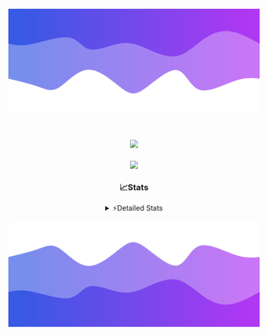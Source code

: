 ![Header](./header.png)
<div align="center">

<h1 align="center">
  <a href="https://git.io/typing-svg">
    <img src="https://readme-typing-svg.herokuapp.com/?lines=Hello,+There!+%F0%9F%91%8B;This+is+chicho.;Owner+on+Ocean;&center=true&size=25">
  </a>
</h1>
  
<p align="center">
  <img src="https://lanyard.cnrad.dev/api/852683595378196480" />
</p>

### 📈Stats
<details>
    <summary> ⚡Detailed Stats</summary>
    <br/>

<!--START_SECTION:waka-->
![Code Time](http://img.shields.io/badge/Code%20Time-622%20hrs%2036%20mins-blue)

![Profile Views](http://img.shields.io/badge/Profile%20Views-7-blue)

**🐱 My GitHub Data** 

> 📦 58.4 kB Used in GitHub's Storage 
 > 
> 🏆 5 Contributions in the Year 2024
 > 
> 🚫 Not Opted to Hire
 > 
> 📜 15 Public Repositories 
 > 
> 🔑 5 Private Repositories 
 > 
**I'm a Night 🦉** 

```text
🌞 Morning                21 commits          █░░░░░░░░░░░░░░░░░░░░░░░░   05.79 % 
🌆 Daytime                40 commits          ███░░░░░░░░░░░░░░░░░░░░░░   11.02 % 
🌃 Evening                156 commits         ███████████░░░░░░░░░░░░░░   42.98 % 
🌙 Night                  146 commits         ██████████░░░░░░░░░░░░░░░   40.22 % 
```
📅 **I'm Most Productive on Tuesday** 

```text
Monday                   19 commits          █░░░░░░░░░░░░░░░░░░░░░░░░   05.23 % 
Tuesday                  100 commits         ███████░░░░░░░░░░░░░░░░░░   27.55 % 
Wednesday                69 commits          █████░░░░░░░░░░░░░░░░░░░░   19.01 % 
Thursday                 49 commits          ███░░░░░░░░░░░░░░░░░░░░░░   13.50 % 
Friday                   41 commits          ███░░░░░░░░░░░░░░░░░░░░░░   11.29 % 
Saturday                 34 commits          ██░░░░░░░░░░░░░░░░░░░░░░░   09.37 % 
Sunday                   51 commits          ████░░░░░░░░░░░░░░░░░░░░░   14.05 % 
```


📊 **This Week I Spent My Time On** 

```text
🕑︎ Time Zone: America/Argentina/Buenos_Aires

💬 Programming Languages: 
JavaScript               2 hrs 31 mins       ███████████████░░░░░░░░░░   60.86 % 
HTML                     1 hr 20 mins        ████████░░░░░░░░░░░░░░░░░   32.12 % 
JSON                     10 mins             █░░░░░░░░░░░░░░░░░░░░░░░░   04.39 % 
Git Config               4 mins              ░░░░░░░░░░░░░░░░░░░░░░░░░   01.99 % 
Python                   1 min               ░░░░░░░░░░░░░░░░░░░░░░░░░   00.59 % 

🔥 Editors: 
VS Code                  4 hrs 9 mins        █████████████████████████   100.00 % 

🐱‍💻 Projects: 
Coder                    3 hrs 26 mins       █████████████████████░░░░   82.52 % 
Backend                  27 mins             ███░░░░░░░░░░░░░░░░░░░░░░   11.04 % 
Unknown Project          16 mins             ██░░░░░░░░░░░░░░░░░░░░░░░   06.44 % 

💻 Operating System: 
Windows                  4 hrs 9 mins        █████████████████████████   100.00 % 
```

**I Mostly Code in JavaScript** 

```text
JavaScript               9 repos             ████████░░░░░░░░░░░░░░░░░   30.00 % 
HTML                     6 repos             █████░░░░░░░░░░░░░░░░░░░░   20.00 % 
CSS                      4 repos             ███░░░░░░░░░░░░░░░░░░░░░░   13.33 % 
C#                       2 repos             ██░░░░░░░░░░░░░░░░░░░░░░░   06.67 % 
Batchfile                1 repo              █░░░░░░░░░░░░░░░░░░░░░░░░   03.33 % 
```




 Last Updated on 24/01/2024 10:14:06 UTC
<!--END_SECTION:waka-->
</details>

![Footer](./footer.png)
